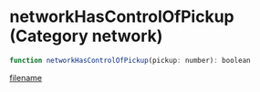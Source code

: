 # networkHasControlOfPickup (Category network)

```js
function networkHasControlOfPickup(pickup: number): boolean
```

[filename](networkHasControlOfPickup_m.md ':include')